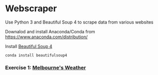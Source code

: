 # Webscraper
Use Python 3 and Beautiful Soup 4 to scrape data from various websites

Downalod and install Anaconda/Conda from https://www.anaconda.com/distribution/

Install [Beautiful Soup 4](https://anaconda.org/anaconda/beautifulsoup4)

```
conda install beautifulsoup4
```

### Exercise 1: [Melbourne's Weather](https://github.com/ctch3ng/webscraper/blob/master/Exercise%201.md)
